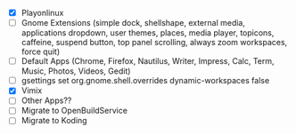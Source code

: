 - [x] Playonlinux
- [ ] Gnome Extensions (simple dock, shellshape, external media, applications dropdown, user themes, places, media player, topicons, caffeine, suspend button, top panel scrolling, always zoom workspaces, force quit)
- [ ] Default Apps (Chrome, Firefox, Nautilus, Writer, Impress, Calc, Term, Music, Photos, Videos, Gedit)
- [ ] gsettings set org.gnome.shell.overrides dynamic-workspaces false
- [x] Vimix
- [ ] Other Apps??
- [ ] Migrate to OpenBuildService
- [ ] Migrate to Koding
